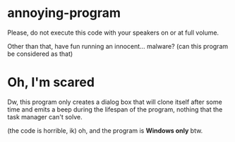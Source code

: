 # annoying-program

Please, do not execute this code with your speakers on or at full volume.

Other than that, have fun running an innocent... malware? (can this program be considered as that)

# Oh, I'm scared

Dw, this program only creates a dialog box that will clone itself after some time and
emits a beep during the lifespan of the program, nothing that the task manager can't solve.

(the code is horrible, ik) oh, and the program is __Windows only__ btw.
